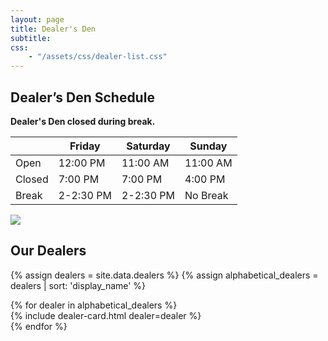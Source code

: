 ```yaml
---
layout: page
title: Dealer's Den
subtitle:
css:
    - "/assets/css/dealer-list.css"
---
```


## Dealer’s Den Schedule

**Dealer's Den closed during break.**

| &nbsp; | Friday | Saturday | Sunday |
| --- | --- | --- | --- |
| Open | 12:00 PM | 11:00 AM | 11:00 AM |
| Closed | 7:00 PM | 7:00 PM | 4:00 PM |
| Break | 2-2:30 PM | 2-2:30 PM | No Break |

![](/assets/img/2022/f2-tables-official-sans-electric.png)

## Our Dealers

{% assign dealers = site.data.dealers %} {% assign alphabetical_dealers = dealers | sort: 'display_name' %}

<div class="dealer-list-container">{% for dealer in alphabetical_dealers %}<div class="dealer-card-container">{% include dealer-card.html dealer=dealer %}</div> {% endfor %}</div>
